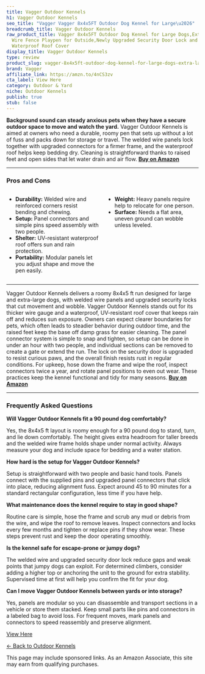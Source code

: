 ```yaml
---
title: Vagger Outdoor Kennels
h1: Vagger Outdoor Kennels
seo_title: "Vagger Vagger 8x4x5FT Outdoor Dog Kennel for Large\u2026"
breadcrumb_title: Vagger Outdoor Kennels
raw_product_title: Vagger 8x4x5FT Outdoor Dog Kennel for Large Dogs,Extra Large Welded
  Wire Fence Playpen for Outside,Newly Upgraded Security Door Lock and Panel Connector/UV-Resistant
  Waterproof Roof Cover
display_title: Vagger Outdoor Kennels
type: review
product_slug: vagger-8x4x5ft-outdoor-dog-kennel-for-large-dogs-extra-large-welded-wir-b7e6f59f
brand: Vagger
affiliate_link: https://amzn.to/4nCS3zv
cta_label: View Here
category: Outdoor & Yard
niche: Outdoor Kennels
publish: true
stub: false
---
```


<div id="intro" class="full-width">
  <p><strong>Background sound can steady anxious pets when they have a secure outdoor space to move and watch the yard.</strong> Vagger Outdoor Kennels is aimed at owners who need a durable, roomy pen that sets up without a lot of fuss and packs down for storage or travel. The welded wire panels lock together with upgraded connectors for a firmer frame, and the waterproof roof helps keep bedding dry. Cleaning is straightforward thanks to raised feet and open sides that let water drain and air flow. <a href="https://amzn.to/4nCS3zv" rel="nofollow sponsored noopener" target="_blank"><strong>Buy on Amazon</strong></a></p>
</div>

<hr />
<h3 id="pros-cons">Pros and Cons</h3>
<div class="pc-grid" style="display:grid;grid-template-columns:1fr 1fr;gap:16px;">
  <ul>
    <li><strong>Durability:</strong> Welded wire and reinforced corners resist bending and chewing.</li>
    <li><strong>Setup:</strong> Panel connectors and simple pins speed assembly with two people.</li>
    <li><strong>Shelter:</strong> UV-resistant waterproof roof offers sun and rain protection.</li>
    <li><strong>Portability:</strong> Modular panels let you adjust shape and move the pen easily.</li>
  </ul>
  <ul>
    <li><strong>Weight:</strong> Heavy panels require help to relocate for one person.</li>
    <li><strong>Surface:</strong> Needs a flat area, uneven ground can wobble unless leveled.</li>
  </ul>
</div>
<hr />

<div class="full-width">
  <p>Vagger Outdoor Kennels delivers a roomy 8x4x5 ft run designed for large and extra-large dogs, with welded wire panels and upgraded security locks that cut movement and wobble. Vagger Outdoor Kennels stands out for its thicker wire gauge and a waterproof, UV-resistant roof cover that keeps rain off and reduces sun exposure. Owners can expect clearer boundaries for pets, which often leads to steadier behavior during outdoor time, and the raised feet keep the base off damp grass for easier cleaning. The panel connector system is simple to snap and tighten, so setup can be done in under an hour with two people, and individual sections can be removed to create a gate or extend the run. The lock on the security door is upgraded to resist curious paws, and the overall finish resists rust in regular conditions. For upkeep, hose down the frame and wipe the roof, inspect connectors twice a year, and rotate panel positions to even out wear. These practices keep the kennel functional and tidy for many seasons. <a href="https://amzn.to/4nCS3zv" rel="nofollow sponsored noopener" target="_blank"><strong>Buy on Amazon</strong></a></p>
</div>

<hr />
<h3 id="faqs">Frequently Asked Questions</h3>

<p><strong>Will Vagger Outdoor Kennels fit a 90 pound dog comfortably?</strong></p>
<p>Yes, the 8x4x5 ft layout is roomy enough for a 90 pound dog to stand, turn, and lie down comfortably. The height gives extra headroom for taller breeds and the welded wire frame holds shape under normal activity. Always measure your dog and include space for bedding and a water station.</p>

<p><strong>How hard is the setup for Vagger Outdoor Kennels?</strong></p>
<p>Setup is straightforward with two people and basic hand tools. Panels connect with the supplied pins and upgraded panel connectors that click into place, reducing alignment fuss. Expect around 45 to 90 minutes for a standard rectangular configuration, less time if you have help.</p>

<p><strong>What maintenance does the kennel require to stay in good shape?</strong></p>
<p>Routine care is simple, hose the frame and scrub any mud or debris from the wire, and wipe the roof to remove leaves. Inspect connectors and locks every few months and tighten or replace pins if they show wear. These steps prevent rust and keep the door operating smoothly.</p>

<p><strong>Is the kennel safe for escape-prone or jumpy dogs?</strong></p>
<p>The welded wire and upgraded security door lock reduce gaps and weak points that jumpy dogs can exploit. For determined climbers, consider adding a higher top or anchoring the unit to the ground for extra stability. Supervised time at first will help you confirm the fit for your dog.</p>

<p><strong>Can I move Vagger Outdoor Kennels between yards or into storage?</strong></p>
<p>Yes, panels are modular so you can disassemble and transport sections in a vehicle or store them stacked. Keep small parts like pins and connectors in a labeled bag to avoid loss. For frequent moves, mark panels and connectors to speed reassembly and preserve alignment.</p>
<p><a class="btn" href="https://amzn.to/4nCS3zv" target="_blank" rel="nofollow sponsored noopener">View Here</a></p>
<p><a href="/roundups/outdoor-yard/outdoor-kennels/">← Back to Outdoor Kennels</a></p>
<aside class="disclosure">This page may include sponsored links. As an Amazon Associate, this site may earn from qualifying purchases.</aside>
